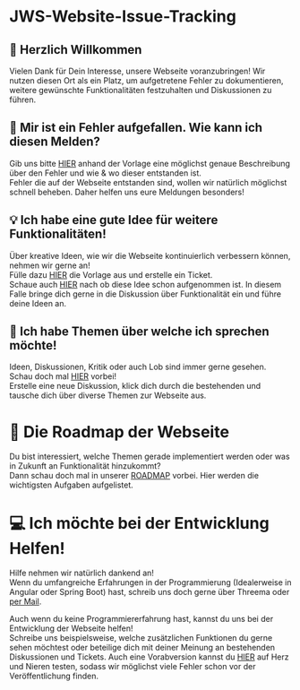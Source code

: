 # JWS-Website-Issue-Tracking

## :wave: Herzlich Willkommen

Vielen Dank für Dein Interesse, unsere Webseite voranzubringen!
Wir nutzen diesen Ort als ein Platz, um aufgetretene Fehler zu dokumentieren, weitere gewünschte Funktionalitäten festzuhalten und Diskussionen zu führen.

## :bug: Mir ist ein Fehler aufgefallen. Wie kann ich diesen Melden?

Gib uns bitte [HIER]() anhand der Vorlage eine möglichst genaue Beschreibung über den Fehler und wie & wo dieser entstanden ist.   
Fehler die auf der Webseite entstanden sind, wollen wir natürlich möglichst schnell beheben. Daher helfen uns eure Meldungen besonders!

## :bulb: Ich habe eine gute Idee für weitere Funktionalitäten!

Über kreative Ideen, wie wir die Webseite kontinuierlich verbessern können, nehmen wir gerne an!   
Fülle dazu [HIER]() die Vorlage aus und erstelle ein Ticket.   
Schaue auch [HIER](https://github.com/RichardSprenger/JWS-Website-Issue-Tracking/issues?q=label%3Aenhancement+label%3Aidear+) nach ob diese Idee schon aufgenommen ist. In diesem Falle bringe dich gerne in die Diskussion über Funktionalität ein und führe deine Ideen an.

## :speech_balloon: Ich habe Themen über welche ich sprechen möchte!

Ideen, Diskussionen, Kritik oder auch Lob sind immer gerne gesehen.   
Schau doch mal [HIER](https://github.com/RichardSprenger/JWS-Website-Issue-Tracking/discussions) vorbei!   
Erstelle eine neue Diskussion, klick dich durch die bestehenden und tausche dich über diverse Themen zur Webseite aus.

# :minibus: Die Roadmap der Webseite

Du bist interessiert, welche Themen gerade implementiert werden oder was in Zukunft an Funktionalität hinzukommt?   
Dann schau doch mal in unserer [ROADMAP](https://github.com/users/RichardSprenger/projects/4) vorbei.
Hier werden die wichtigsten Aufgaben aufgelistet.

# :computer: Ich möchte bei der Entwicklung Helfen!

Hilfe nehmen wir natürlich dankend an!     
Wenn du umfangreiche Erfahrungen in der Programmierung (Idealerweise in Angular oder Spring Boot) hast, schreib uns doch gerne über Threema oder [per Mail](mailto:jws@sprenger.pro?subject=[GitHub]%20Hilfe%20bei%20der%20JWS-Webseite).

Auch wenn du keine Programmiererfahrung hast, kannst du uns bei der Entwicklung der Webseite helfen!   
Schreibe uns beispielsweise, welche zusätzlichen Funktionen du gerne sehen möchtest oder beteilige dich mit deiner Meinung an bestehenden Diskussionen und Tickets.
Auch eine Vorabversion kannst du [HIER](https://jws-staging.sprenger.pro) auf Herz und Nieren testen, sodass wir möglichst viele Fehler schon vor der Veröffentlichung finden.